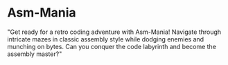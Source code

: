 # Asm-Mania
"Get ready for a retro coding adventure with Asm-Mania! Navigate through intricate mazes in classic assembly style while dodging enemies and munching on bytes. Can you conquer the code labyrinth and become the assembly master?"
